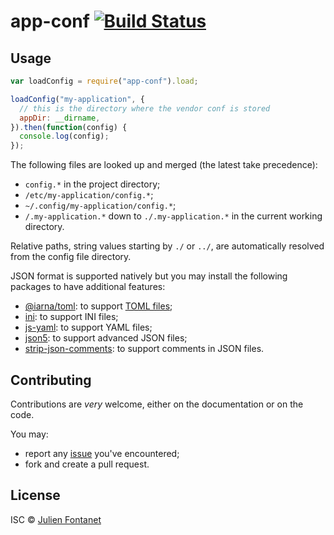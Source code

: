 # app-conf [![Build Status](https://travis-ci.org/julien-f/nodejs-app-conf.png?branch=master)](https://travis-ci.org/julien-f/nodejs-app-conf)

## Usage

```javascript
var loadConfig = require("app-conf").load;

loadConfig("my-application", {
  // this is the directory where the vendor conf is stored
  appDir: __dirname,
}).then(function(config) {
  console.log(config);
});
```

The following files are looked up and merged (the latest take
precedence):

- `config.*` in the project directory;
- `/etc/my-application/config.*`;
- `~/.config/my-application/config.*`;
- `/.my-application.*` down to `./.my-application.*` in the current
  working directory.

Relative paths, string values starting by `./` or `../`, are automatically
resolved from the config file directory.

JSON format is supported natively but you may install the following
packages to have additional features:

- [@iarna/toml](https://www.npmjs.com/package/@iarna/toml): to support [TOML files](https://github.com/toml-lang/toml);
- [ini](https://www.npmjs.org/package/ini): to support INI files;
- [js-yaml](https://www.npmjs.org/package/js-yaml): to support YAML files;
- [json5](https://www.npmjs.com/package/json5): to support advanced JSON files;
- [strip-json-comments](https://www.npmjs.org/package/strip-json-comments): to support comments in JSON files.

## Contributing

Contributions are _very_ welcome, either on the documentation or on
the code.

You may:

- report any [issue](https://github.com/julien-f/nodejs-app-conf/issues)
  you've encountered;
- fork and create a pull request.

## License

ISC © [Julien Fontanet](http://julien.isonoe.net)
